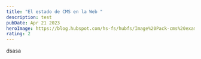 ```yaml
---
title: "El estado de CMS en la Web "
description: test
pubDate: Apr 21 2023
heroImage: https://blog.hubspot.com/hs-fs/hubfs/Image%20Pack-cms%20examples_72-png.png?width=1300&name=Image%20Pack-cms%20examples_72-png.png
rating: 2
---
```

d﻿sasa